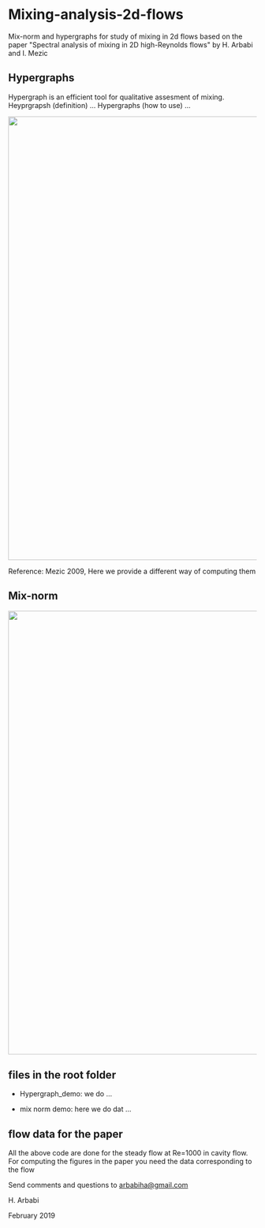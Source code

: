 # Mixing-analysis-2d-flows
Mix-norm and hypergraphs for study of mixing in 2d flows
based on the paper "Spectral analysis of mixing in  2D high-Reynolds flows" by H. Arbabi and I. Mezic

## Hypergraphs
Hypergraph is an efficient tool for qualitative assesment of mixing. Heyprgrapsh (definition) ...
Hypergraphs (how to use) ...

<img src="../master/thehood/Poincare_vs_Hypergraphs.png" width="900">

Reference: Mezic 2009, 
Here we provide a different way of computing them

## Mix-norm 

<img src="../master/thehood/Poincare_vs_Hypergraphs.png" width="900">



## files in the root folder

* Hypergraph_demo: we do ...

* mix norm demo: here we do dat ...


## flow data for the paper

All the above code are done for the steady flow at Re=1000 in cavity flow. For computing the figures in the paper you need the data corresponding to the flow




Send comments and questions to arbabiha@gmail.com

H. Arbabi


February 2019
